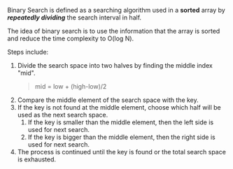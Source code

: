 Binary Search is defined as a searching algorithm used in a **sorted** array by ***repeatedly dividing*** the search interval in half.

The idea of binary search is to use the information that the array is sorted and reduce the time complexity to O(log N).

Steps include:
1. Divide the search space into two halves by finding the middle index "mid". 
	>mid = low + (high-low)/2
2. Compare the middle element of the search space with the key.
3. If the key is not found at the middle element, choose which half will be used as the next search space.
	1. If the key is smaller than the middle element, then the left side is used for next search.
	2. If the key is bigger than the middle element, then the right side is used for next search.
4. The process is continued until the key is found or the total search space is exhausted.

